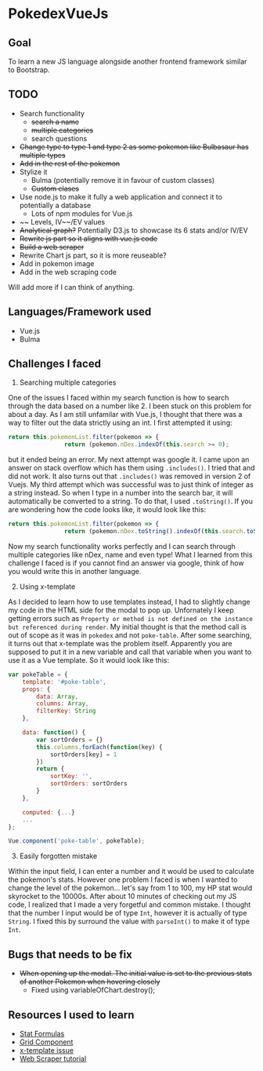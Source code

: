 # PokedexVueJs

## Goal
To learn a new JS language alongside another frontend framework similar to Bootstrap.

## TODO
- Search functionality
  - ~~search a name~~
  - ~~multiple categories~~
  - search questions
- ~~Change type to type 1 and type 2 as some pokemon like Bulbasaur has multiple types~~
- ~~Add in the rest of the pokemon~~
- Stylize it
  - Bulma (potentially remove it in favour of custom classes)
  - ~~Custom clases~~
- Use node.js to make it fully a web application and connect it to potentially a database
  - Lots of npm modules for Vue.js
- ~~ Levels, IV~~/EV values
- ~~Analytical graph?~~ Potentially D3.js to showcase its 6 stats and/or IV/EV
- ~~Rewrite js part so it aligns with vue.js code~~
- ~~Build a web scraper~~
- Rewrite Chart js part, so it is more reuseable?
- Add in pokemon image
- Add in the web scraping code

Will add more if I can think of anything.

## Languages/Framework used
- Vue.js
- Bulma

## Challenges I faced
1. Searching multiple categories

One of the issues I faced within my search function is how to search through the data based on a number like 2. I been stuck on this problem for about a day. As I am still unfamilar with Vue.js, I thought that there was a way to filter out the data strictly using an int. I first attempted it using: 
```vue.js
return this.pokemonList.filter(pokemon => { 
				return (pokemon.nDex.indexOf(this.search >= 0);
```

but it ended being an error. My next attempt was google it. I came upon an answer on stack overflow which has them using ```.includes()```. I tried that and did not work. It also turns out that ```.includes()``` was removed in version 2 of Vuejs. My third attempt which was successful was to just think of integer as a string instead. So when I type in a number into the search bar, it will automatically be converted to a string. To do that, I used ```.toString()```. If you are wondering how the code looks like, it would look like this:
```vue.js
return this.pokemonList.filter(pokemon => { 
				return (pokemon.nDex.toString().indexOf(this.search.toString() >= 0);
```

Now my search functionality works perfectly and I can search through multiple categories like nDex, name and even type! What I learned from this challenge I faced is if you cannot find an answer via google, think of how you would write this in another language.

2. Using x-template

As I decided to learn how to use templates instead, I had to slightly change my code in the HTML side for the modal to pop up. Unfornately I keep getting errors such as ```Property or method is not defined on the instance but referenced during render```. My initial thought is that the method call is out of scope as it was in ```pokedex``` and not ```poke-table```. After some searching, it turns out that x-template was the problem itself. Apparently you are supposed to put it in a new variable and call that variable when you want to use it as a Vue template. So it would look like this:
```vue.js
var pokeTable = {
	template: '#poke-table',
	props: {
		data: Array,
		columns: Array,
		filterKey: String
	},

	data: function() {
		var sortOrders = {}
		this.columns.forEach(function(key) {
			sortOrders[key] = 1
		})
		return {
			sortKey: '',
			sortOrders: sortOrders
		}
	},

	computed: {...}
	...
};

Vue.component('poke-table', pokeTable);
```

3. Easily forgotten mistake

Within the input field, I can enter a number and it would be used to calculate the pokemon's stats. However one problem I faced is when I wanted to change the level of the pokemon... let's say from 1 to 100, my HP stat would skyrocket to the 10000s. After about 10 minutes of checking out my JS code, I realized that I made a very forgetful and common mistake. I thought that the number I input would be of type ```Int```, however it is actually of type ```String```. I fixed this by surround the value with ```parseInt()``` to make it of type ```Int```.

## Bugs that needs to be fix
- ~~When opening up the modal. The initial value is set to the previous stats of another Pokemon when hovering closely~~
  - Fixed using variableOfChart.destroy();

## Resources I used to learn
- [Stat Formulas](https://bulbapedia.bulbagarden.net/wiki/Statistic#In-battle_modification)
- [Grid Component](https://vuejs.org/v2/examples/grid-component.html)
- [x-template issue](https://github.com/vuejs/vue/issues/4276)
- [Web Scraper tutorial](https://first-web-scraper.readthedocs.io/en/latest/#act-3-web-scraping)

